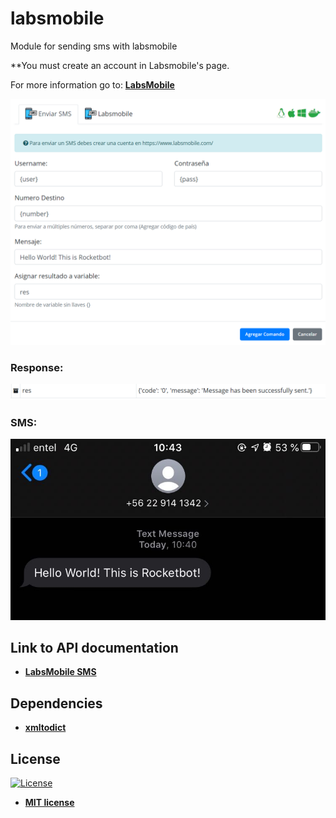 # labsmobile
Module for sending sms with labsmobile

**You must create an account in Labsmobile's page.

For more information go to: <strong><a href="https://www.labsmobile.com/">LabsMobile</a></strong>

![alt text](https://raw.githubusercontent.com/rocketbot-cl/labsmobile/master/example/labs.png)

<h3>Response:</h3>

![alt text](https://raw.githubusercontent.com/rocketbot-cl/labsmobile/master/example/labs2.png)


<h3>SMS:</h3>

![alt text](https://raw.githubusercontent.com/rocketbot-cl/labsmobile/master/example/labs3.jpg)


<h2>Link to API documentation</h2>
<p>
  <ul>
    <li>
      <strong><a href="https://www.labsmobile.com/es/api-sms">
        LabsMobile SMS
        </a></strong>
    </li>
  </ul> 
</p>
<p>
  
<h2>Dependencies</h2>

<ul>
  <li>
    <strong>
      <a href="https://pypi.org/project/xmltodict/">xmltodict</a>
    </strong> 
  </li>  
</ul>  

<h2>License</h2>

<p><a href="http://badges.mit-license.org" rel="nofollow"><img src="https://camo.githubusercontent.com/107590fac8cbd65071396bb4d04040f76cde5bde/687474703a2f2f696d672e736869656c64732e696f2f3a6c6963656e73652d6d69742d626c75652e7376673f7374796c653d666c61742d737175617265" alt="License" data-canonical-src="http://img.shields.io/:license-mit-blue.svg?style=flat-square" style="max-width:100%;"></a></p>

<ul>
  <li><strong><a href="http://opensource.org/licenses/mit-license.php" rel="nofollow">MIT license</a></strong></li>
</ul>  
